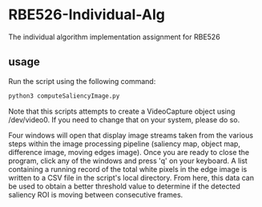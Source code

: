 # RBE526-Individual-Alg
The individual algorithm implementation assignment for RBE526

## usage
Run the script using the following command:
```bash
python3 computeSaliencyImage.py 
```

Note that this scripts attempts to create a VideoCapture object using /dev/video0. If you need to change that on your system, please do so. 

Four windows will open that display image streams taken from the various steps within the image processing pipeline (saliency map, object map, difference image, moving edges image). Once you are ready to close the program, click any of the windows and press 'q' on your keyboard. A list containing a running record of the total white pixels in the edge image is written to a CSV file in the script's local directory. From here, this data can be used to obtain a better threshold value to determine if the detected saliency ROI is moving between consecutive frames.

